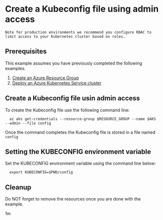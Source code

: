 
# Create a Kubeconfig file using admin access

```text
Note for production environments we recommend you configure RBAC to
limit access to your Kubernetes cluster based on roles.
```

## Prerequisites

This example assumes you have previously completed the following examples.

1. [Create an Azure Resource Group](../../group/create/)
1. [Deploy an Azure Kubernetes Service cluster](../create/)

## Create a Kubeconfig file usin admin access

<!-- workflow.include(../create/README.md) -->

To create the Kubeconfig file use the following command line:

```shell
  az aks get-credentials --resource-group $RESOURCE_GROUP --name $AKS --admin --file config
````

Once the command completes the Kubeconfig file is stored in a file named `config`

## Setting the KUBECONFIG environment variable

Set the KUBECONFIG environment variable using the command line below:

```shell
  export KUBECONFIG=$PWD/config
```

## Cleanup

Do NOT forget to remove the resources once you are done with the example.

1m